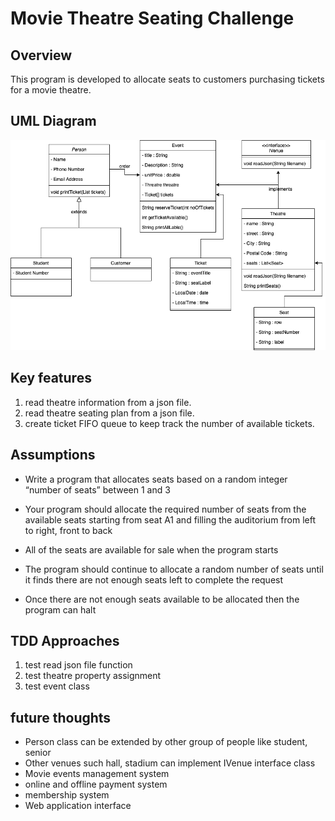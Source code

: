 # Movie Theatre Seating Challenge

## Overview
This program is developed to allocate seats to customers purchasing
tickets for a movie theatre.

## UML Diagram
![UML Diagram of Theatre Seating Challenge](./assets/images/UML-MovieTheatreSeatingChallenge.drawio.png)

## Key features
1. read theatre information from a json file.
2. read theatre seating plan from a json file.
3. create ticket FIFO queue to keep track the number of available tickets.

## Assumptions
- Write a program that allocates seats based on a random integer “number of seats” between 1 and 3

- Your program should allocate the required number of seats from the available seats starting from seat A1 and filling the auditorium from
left to right, front to back
- All of the seats are available for sale when the program starts
- The program should continue to allocate a random number of seats until it finds there are not enough seats left to complete the request
- Once there are not enough seats available to be allocated then the program can halt

## TDD Approaches
1. test read json file function
2. test theatre property assignment
3. test event class


## future thoughts
- Person class can be extended by other group of people like student, senior
- Other venues such hall, stadium can implement IVenue interface class
- Movie events management system
- online and offline payment system
- membership system
- Web application interface